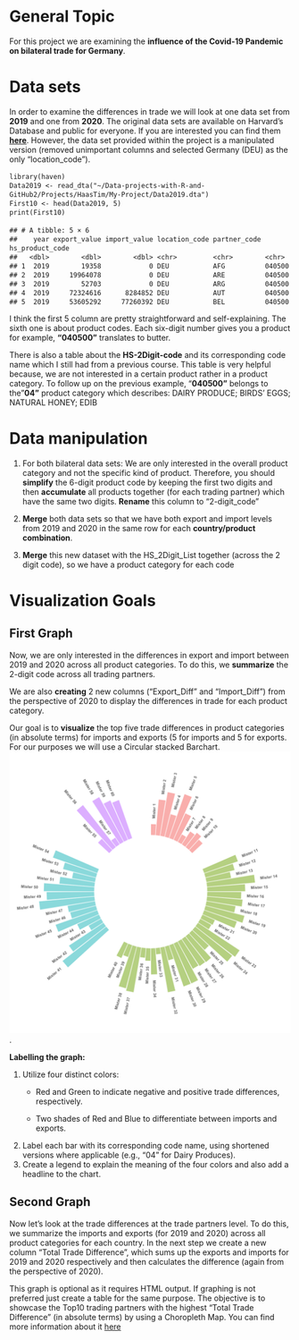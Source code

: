 # General Topic

For this project we are examining the **influence of the Covid-19
Pandemic on bilateral trade for Germany**.

# Data sets

In order to examine the differences in trade we will look at one data
set from **2019** and one from **2020**. The original data sets are
available on Harvard’s Database and public for everyone. If you are
interested you can find them
[**here**](https://dataverse.harvard.edu/dataset.xhtml?persistentId=doi:10.7910/DVN/T4CHWJ).
However, the data set provided within the project is a manipulated
version (removed unimportant columns and selected Germany (DEU) as the
only “location\_code”).

    library(haven)
    Data2019 <- read_dta("~/Data-projects-with-R-and-GitHub2/Projects/HaasTim/My-Project/Data2019.dta")
    First10 <- head(Data2019, 5)
    print(First10)

    ## # A tibble: 5 × 6
    ##    year export_value import_value location_code partner_code hs_product_code
    ##   <dbl>        <dbl>        <dbl> <chr>         <chr>        <chr>          
    ## 1  2019        19358            0 DEU           AFG          040500         
    ## 2  2019     19964078            0 DEU           ARE          040500         
    ## 3  2019        52703            0 DEU           ARG          040500         
    ## 4  2019     72324616      8284852 DEU           AUT          040500         
    ## 5  2019     53605292     77260392 DEU           BEL          040500

I think the first 5 column are pretty straightforward and
self-explaining. The sixth one is about product codes. Each six-digit
number gives you a product for example, **“040500”** translates to
butter.

There is also a table about the **HS-2Digit-code** and its corresponding
code name which I still had from a previous course. This table is very
helpful because, we are not interested in a certain product rather in a
product category. To follow up on the previous example, “**040500”**
belongs to the”**04”** product category which describes: DAIRY PRODUCE;
BIRDS’ EGGS; NATURAL HONEY; EDIB

# Data manipulation

1.  For both bilateral data sets: We are only interested in the overall
    product category and not the specific kind of product. Therefore,
    you should **simplify** the 6-digit product code by keeping the
    first two digits and then **accumulate** all products together (for
    each trading partner) which have the same two digits. **Rename**
    this column to “2-digit\_code”

2.  **Merge** both data sets so that we have both export and import
    levels from 2019 and 2020 in the same row for each **country/product
    combination**.

3.  **Merge** this new dataset with the HS\_2Digit\_List together
    (across the 2 digit code), so we have a product category for each
    code

# Visualization Goals

## First Graph

Now, we are only interested in the differences in export and import
between 2019 and 2020 across all product categories. To do this, we
**summarize** the 2-digit code across all trading partners.

We are also **creating** 2 new columns (“Export\_Diff” and
“Import\_Diff”) from the perspective of 2020 to display the differences
in trade for each product category.

Our goal is to **visualize** the top five trade differences in product
categories (in absolute terms) for imports and exports (5 for imports
and 5 for exports. For our purposes we will use a Circular stacked
Barchart. ![](Circular%20stacked%20Barchart.png).

**Labelling the graph:**

1.  Utilize four distinct colors:
    -   Red and Green to indicate negative and positive trade
        differences, respectively.

    -   Two shades of Red and Blue to differentiate between imports and
        exports.
2.  Label each bar with its corresponding code name, using shortened
    versions where applicable (e.g., “04” for Dairy Produces).
3.  Create a legend to explain the meaning of the four colors and also
    add a headline to the chart.

## Second Graph

Now let’s look at the trade differences at the trade partners level. To
do this, we summarize the imports and exports (for 2019 and 2020) across
all product categories for each country. In the next step we create a
new column “Total Trade Difference”, which sums up the exports and
imports for 2019 and 2020 respectively and then calculates the
difference (again from the perspective of 2020).

This graph is optional as it requires HTML output. If graphing is not
preferred just create a table for the same purpose. The objective is to
showcase the Top10 trading partners with the highest “Total Trade
Difference” (in absolute terms) by using a Choropleth Map. You can find
more information about it
[here](https://r-graph-gallery.com/183-choropleth-map-with-leaflet.html)
